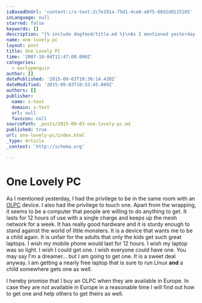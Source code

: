 ```yaml
---
isBasedOnUrl: 'content://x-text:2c7e191a-75d1-4ce8-a8f5-60d1d0115185'
inLanguage: null
starred: false
keywords: []
description: "{% include dogfood/title.md %}\nAs I mentioned yesterday, I had the privilege to be in the same room\nwith an OLPC device. I also had the privilege to\ntouch one. "
name: one-lovely-pc
layout: post
title: One Lovely PC
time: '2007-10-04T11:47:00.000Z'
categories:
  - earlypenguin
author: []
datePublished: '2015-09-03T10:36:14.420Z'
dateModified: '2015-09-03T10:33:45.089Z'
authors: []
publisher:
  name: x-text
  domain: x-text
  url: null
  favicon: null
sourcePath: _posts/2015-09-03-one-lovely-pc.md
published: true
url: one-lovely-pc/index.html
_type: Article
_context: 'http://schema.org'

---
```

# One Lovely PC

As I mentioned yesterday, I had the privilege to be in the same room
with an [OLPC][0] device. I also had the privilege to
touch one. Apart from the wrapping, it seems to be a computer that
people are willing to do anything to get. It lasts for 12 hours of
use with a single charge and keeps up the mesh network for a week. It
has really good hardware and it is sturdy enough to stand against the
world of little monsters. It is a device that wants me to be a child
again. It is unfair for the adults that only the kids get such great
laptops. I wish my mobile phone would last for 12 hours. I wish my
laptop was so light. I wish I could get one. I wish everyone could
have one. You may say I'm a dreamer... but I am going to get one. It
is a sweet deal anyway. I am getting a nearly free laptop that is
sure to run Linux **and** a child somewhere gets one as
well.

I hereby promise that I buy an OLPC when they are available in Europe. 
In case they are not available in Europe in a reasonable time I will 
find out how to get one and help others to get theirs as well.

[0]: http://laptop.org/